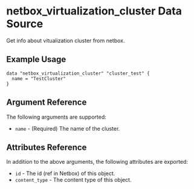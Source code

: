 # netbox\_virtualization\_cluster Data Source

Get info about vitualization cluster from netbox.

## Example Usage

```hcl
data "netbox_virtualization_cluster" "cluster_test" {
  name = "TestCluster"
}
```

## Argument Reference

The following arguments are supported:
* ``name`` - (Required) The name of the cluster.

## Attributes Reference

In addition to the above arguments, the following attributes are exported:
* ``id`` - The id (ref in Netbox) of this object.
* ``content_type`` - The content type of this object.
